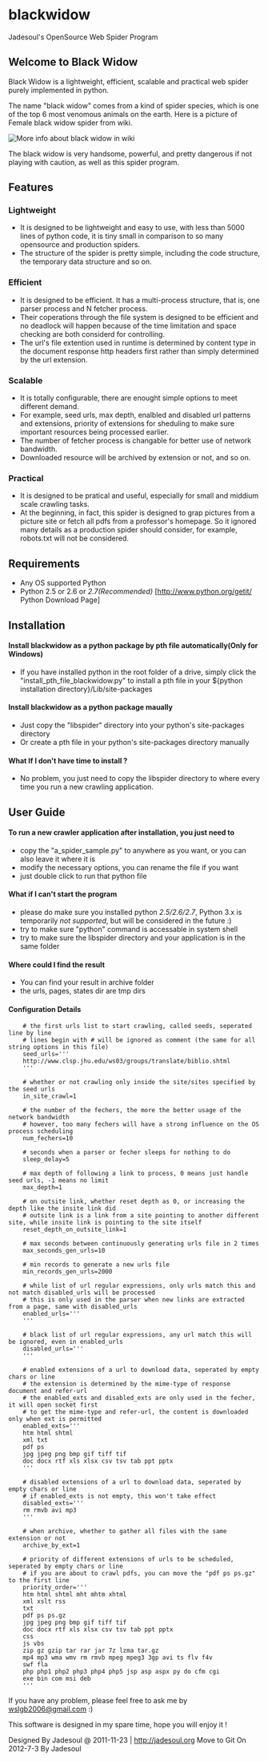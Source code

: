 blackwidow
==========

Jadesoul's OpenSource Web Spider Program 

Welcome to Black Widow
----------------------

Black Widow is a lightweight, efficient, scalable and practical web spider 
purely implemented in python.

The name "black widow" comes from a kind of spider species, which 
is one of the top 6 most venomous animals on the earth. Here is a picture
of Female black widow spider from wiki.


![More info about black widow in wiki](http://upload.wikimedia.org/wikipedia/commons/f/f9/BlackWidow.jpg "black widow")

The black widow is very handsome, powerful, and pretty dangerous 
if not playing with caution, as well as this spider program.


Features
--------

### Lightweight
  * It is designed to be lightweight and easy to use, with less than 5000 lines of python code, it is tiny small in comparison to so many opensource and production spiders.
  * The structure of the spider is pretty simple, including the code structure, the temporary data structure and so on.

### Efficient
  * It is designed to be efficient. It has a multi-process structure, that is, one parser process and N fetcher process.
  * Their coperations through the file system is designed to be efficient and no deadlock will happen because of the time limitation and space checking are both considerd for controlling.
  * The url's file extention used in runtime is determined by content type in the document response http headers first rather than simply determined by the url extension.

### Scalable
  * It is totally configurable, there are enought simple options to meet different demand. 
  * For example, seed urls, max depth, enalbled and disabled url patterns and extensions, priority of extensions for sheduling to make sure important resources being processed earlier. 
  * The number of fetcher process is changable for better use of network bandwidth. 
  * Downloaded resource will be archived by extension or not, and so on.
  
### Practical
  * It is designed to be pratical and useful, especially for small and middium scale crawling tasks. 
  * At the beginning, in fact, this spider is designed to grap pictures from a picture site or fetch all pdfs from a professor's homepage. So it ignored many details as a  production spider should consider, for example, robots.txt will not be considered.

Requirements
-------------

  * Any OS supported Python
  * Python 2.5 or 2.6 or *2.7(Recommended)*  [http://www.python.org/getit/ Python Download Page]

Installation
-------------

#### Install blackwidow as a python package by pth file automatically(Only for Windows)
  * If you have installed python in the root folder of a drive, simply click the "install_pth_file_blackwidow.py" to install a pth file in your ${python installation directory}/Lib/site-packages
  
#### Install blackwidow as a python package maually
  * Just copy the "libspider" directory into your python's site-packages directory
  * Or create a pth file in your python's site-packages directory manually
  
#### What If I don't have time to install ?
  * No problem, you just need to copy the libspider directory to where every time you run a new crawling application.

User Guide
----------

#### To run a new crawler application after installation, you just need to
  * copy the "a_spider_sample.py" to anywhere as you want, or you can also leave it where it is
  * modify the necessary options, you can rename the file if you want
  * just double click to run that python file
 
#### What if I can't start the program
  * please do make sure you installed python *2.5/2.6/2.7*, Python 3.x is temporarily *not supported*, but will be considered in the future :)
  * try to make sure "python" command is accessable in system shell
  * try to make sure the libspider directory and your application is in the same folder
  
#### Where could I find the result
  * You can find your result in archive folder
  * the urls, pages, states dir are tmp dirs
  
#### Configuration Details

		# the first urls list to start crawling, called seeds, seperated line by line
		# lines begin with # will be ignored as comment (the same for all string options in this file)
		seed_urls='''
		http://www.clsp.jhu.edu/ws03/groups/translate/biblio.shtml
		'''

		# whether or not crawling only inside the site/sites specified by the seed urls
		in_site_crawl=1

		# the number of the fechers, the more the better usage of the network bandwidth
		# however, too many fechers will have a strong influence on the OS process scheduling
		num_fechers=10

		# seconds when a parser or fecher sleeps for nothing to do
		sleep_delay=5

		# max depth of following a link to process, 0 means just handle seed urls, -1 means no limit
		max_depth=1

		# on outsite link, whether reset depth as 0, or increasing the depth like the insite link did
		# outsite link is a link from a site pointing to another different site, while insite link is pointing to the site itself
		reset_depth_on_outsite_link=1

		# max seconds between continuously generating urls file in 2 times
		max_seconds_gen_urls=10

		# min records to generate a new urls file
		min_records_gen_urls=2000

		# while list of url regular expressions, only urls match this and not match disabled_urls will be processed
		# this is only used in the parser when new links are extracted from a page, same with disabled_urls
		enabled_urls='''
		'''

		# black list of url regular expressions, any url match this will be ignored, even in enabled_urls 
		disabled_urls='''
		'''

		# enabled extensions of a url to download data, seperated by empty chars or line
		# the extension is determined by the mime-type of response document and refer-url
		# the enabled_exts and disabled_exts are only used in the fecher, it will open socket first
		# to get the mime-type and refer-url, the content is downloaded only when ext is permitted
		enabled_exts='''
		htm html shtml
		xml txt
		pdf ps
		jpg jpeg png bmp gif tiff tif
		doc docx rtf xls xlsx csv tsv tab ppt pptx
		'''

		# disabled extensions of a url to download data, seperated by empty chars or line
		# if enabled_exts is not empty, this won't take effect
		disabled_exts='''
		rm rmvb avi mp3
		'''

		# when archive, whether to gather all files with the same extension or not
		archive_by_ext=1

		# priority of different extensions of urls to be scheduled, seperated by empty chars or line
		# if you are about to crawl pdfs, you can move the "pdf ps ps.gz" to the first line
		priority_order='''
		htm html shtml mht mhtm xhtml
		xml xslt rss
		txt
		pdf ps ps.gz
		jpg jpeg png bmp gif tiff tif
		doc docx rtf xls xlsx csv tsv tab ppt pptx
		css
		js vbs
		zip gz gzip tar rar jar 7z lzma tar.gz
		mp4 mp3 wma wmv rm rmvb mpeg mpeg3 3gp avi ts flv f4v
		swf fla
		php php1 php2 php3 php4 php5 jsp asp aspx py do cfm cgi
		exe bin com msi deb
		'''

If you have any problem, please feel free to ask me by wslgb2006@gmail.com :)

This software is designed in my spare time, hope you will enjoy it !

Designed By Jadesoul @ 2011-11-23 | http://jadesoul.org
Move to Git On 2012-7-3 By Jadesoul
